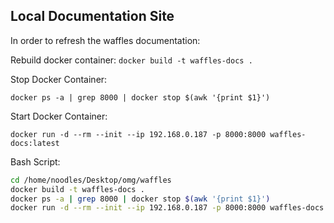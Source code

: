 ## Local Documentation Site

In order to refresh the waffles documentation:

Rebuild docker container:
`docker build -t waffles-docs .`

Stop Docker Container:

`docker ps -a | grep 8000 | docker stop $(awk '{print $1}')`

Start Docker Container:

`docker run -d --rm --init --ip 192.168.0.187 -p 8000:8000 waffles-docs:latest`

Bash Script:

```bash
cd /home/noodles/Desktop/omg/waffles
docker build -t waffles-docs .
docker ps -a | grep 8000 | docker stop $(awk '{print $1}')
docker run -d --rm --init --ip 192.168.0.187 -p 8000:8000 waffles-docs:latest
```
